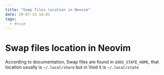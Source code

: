 ```yaml
---
title: "Swap files location in Neovim"
date: 20-07-23 14:41
tags: 
  - #nvim
---
```

# Swap files location in Neovim
According to documentation, Swap files are found in `$XDG_STATE_HOME`, that location usually is 
`~/.local/share` but in Void it is `~/.local/state`
